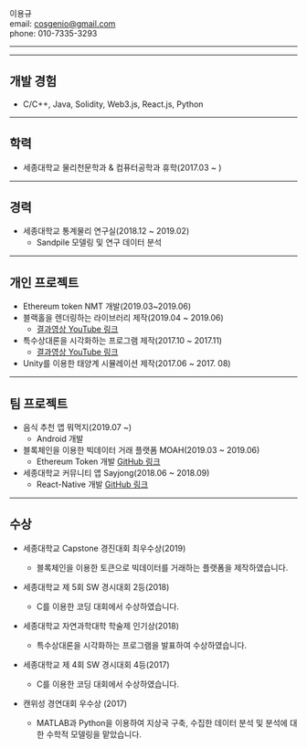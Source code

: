 
이용규  
email: cosgenio@gmail.com  
phone: 010-7335-3293

***
***

## 개발 경험
  * C/C++, Java, Solidity, Web3.js, React.js, Python
 
***


## 학력
 * 세종대학교 물리천문학과 & 컴퓨터공학과 휴학(2017.03 ~ )

***

## 경력
  * 세종대학교 통계물리 연구실(2018.12 ~ 2019.02)
    * Sandpile 모델링 및 연구 데이터 분석
    
***
    
## 개인 프로젝트
  * Ethereum token NMT 개발(2019.03~2019.06) 
  * 블랙홀을 렌더링하는 라이브러리 제작(2019.04 ~ 2019.06)
    * [결과영상 YouTube 링크](https://youtu.be/u7VBTsMErjc)
  * 특수상대론을 시각화하는 프로그램 제작(2017.10 ~ 2017.11)
    * [결과영상 YouTube 링크](https://youtu.be/oADxS49q2ZA)
  * Unity를 이용한 태양계 시뮬레이션 제작(2017.06 ~ 2017. 08)

***
  
## 팀 프로젝트
  * 음식 추천 앱 뭐먹지(2019.07 ~)
    * Android 개발
  * 블록체인을 이용한 빅데이터 거래 플랫폼 MOAH(2019.03 ~ 2019.06)
    * Ethereum Token 개발 [GitHub 링크](https://github.com/lackhole/NMT-Project)
  * 세종대학교 커뮤니티 앱 Sayjong(2018.06 ~ 2018.09)
    * React-Native 개발 [GitHub 링크](https://github.com/lackhole/sayjong)
    
***

## 수상
  * 세종대학교 Capstone 경진대회 최우수상(2019)
    * 블록체인을 이용한 토큰으로 빅데이터를 거래하는 플랫폼을 제작하였습니다.


  * 세종대학교 제 5회 SW 경시대회 2등(2018)
    * C를 이용한 코딩 대회에서 수상하였습니다.
    
    
  * 세종대학교 자연과학대학 학술제 인기상(2018)
    * 특수상대론을 시각화하는 프로그램을 발표하여 수상하였습니다.


  * 세종대학교 제 4회 SW 경시대회 4등(2017)
    * C를 이용한 코딩 대회에서 수상하였습니다.
    

  * 캔위성 경연대회 우수상 (2017)
    * MATLAB과 Python을 이용하여 지상국 구축, 수집한 데이터 분석 및 분석에 대한 수학적 모델링을 맡았습니다.
    
